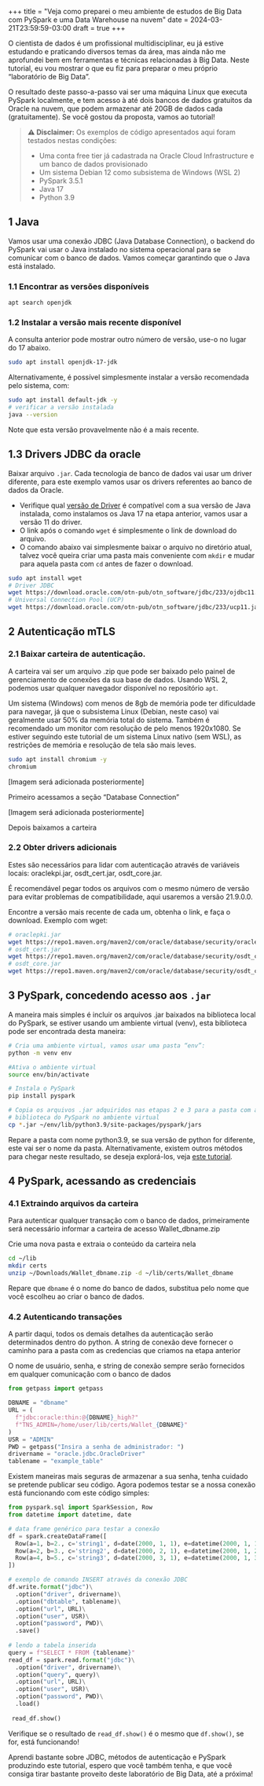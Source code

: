 +++
title = "Veja como preparei o meu ambiente de estudos de Big Data com PySpark e uma Data Warehouse na nuvem"
date = 2024-03-21T23:59:59-03:00
draft = true
+++


O cientista de dados é um profissional multidisciplinar, eu já estive estudando e praticando diversos temas da área, mas ainda não me aprofundei bem em ferramentas e técnicas relacionadas à Big Data. Neste tutorial, eu vou mostrar o que eu fiz para preparar o meu próprio “laboratório de Big Data”.

O resultado deste passo-a-passo vai ser uma máquina Linux que executa PySpark localmente, e tem acesso à até dois bancos de dados gratuitos da Oracle na nuvem, que podem armazenar até 20GB de dados cada (gratuitamente). Se você gostou da proposta, vamos ao tutorial!

<blockquote class="callout-faliure">

  <b>⚠️ Disclaimer:</b>
  Os exemplos de código apresentados aqui foram testados nestas condições:

  <ul>
  <li>Uma conta free tier já cadastrada na Oracle Cloud Infrastructure e um banco de dados provisionado</li>
  <li>Um sistema Debian 12 como subsistema de Windows (WSL 2)</li>
  <li>PySpark 3.5.1</li>
  <li>Java 17</li>
  <li>Python 3.9</li>
  </ul>

</blockquote>

## 1 Java

Vamos usar uma conexão JDBC (Java Database Connection), o backend do PySpark vai usar o Java instalado no sistema operacional para se comunicar com o banco de dados. Vamos começar garantindo que o Java está instalado.

### 1.1 Encontrar as versões disponíveis

```
apt search openjdk
```

### 1.2 Instalar a versão mais recente disponível

A consulta anterior pode mostrar outro número de versão, use-o no lugar do 17 abaixo.

```bash
sudo apt install openjdk-17-jdk
```

Alternativamente, é possível simplesmente instalar a versão recomendada pelo sistema, com:

```bash
sudo apt install default-jdk -y
# verificar a versão instalada
java --version
```

Note que esta versão provavelmente não é a mais recente.

## 1.3 Drivers JDBC da oracle

Baixar arquivo `.jar`. Cada tecnologia de banco de dados vai usar um driver diferente, para este exemplo vamos usar os drivers referentes ao banco de dados da Oracle.

- Verifique qual [versão de Driver](https://www.oracle.com/database/technologies/appdev/jdbc-downloads.html) é compatível com a sua versão de Java instalada, como instalamos os Java 17 na etapa anterior, vamos usar a versão 11 do driver.
- O link após o comando `wget` é simplesmente o link de download do arquivo.
- O comando abaixo vai simplesmente baixar o arquivo no diretório atual, talvez você queira criar uma pasta mais conveniente com `mkdir` e mudar para aquela pasta com `cd` antes de fazer o download.

```bash
sudo apt install wget
# Driver JDBC
wget https://download.oracle.com/otn-pub/otn_software/jdbc/233/ojdbc11.jar
# Universal Connection Pool (UCP)
wget https://download.oracle.com/otn-pub/otn_software/jdbc/233/ucp11.jar
```

## 2 Autenticação mTLS

### 2.1 Baixar carteira de autenticação.

A carteira vai ser um arquivo .zip que pode ser baixado pelo painel de gerenciamento de conexões da sua base de dados. Usando WSL 2, podemos usar qualquer navegador disponível no repositório `apt`.

Um sistema (Windows) com menos de 8gb de memória pode ter dificuldade para navegar, já que o subsistema Linux (Debian, neste caso) vai geralmente usar 50% da memória total do sistema. Também é recomendado um monitor com resolução de pelo menos 1920x1080. Se estiver seguindo este tutorial de um sistema Linux nativo (sem WSL), as restrições de memória e resolução de tela são mais leves.

```bash
sudo apt install chromium -y
chromium
```

[Imagem será adicionada posteriormente]

Primeiro acessamos a seção “Database Connection”

[Imagem será adicionada posteriormente]

Depois baixamos a carteira

### 2.2 Obter drivers adicionais

Estes são necessários para lidar com autenticação através de variáveis locais: oraclekpi.jar, osdt_cert.jar, osdt_core.jar.

É recomendável pegar todos os arquivos com o mesmo número de versão para evitar problemas de compatibilidade, aqui usaremos a versão 21.9.0.0.

Encontre a versão mais recente de cada um, obtenha o link, e faça o download. Exemplo com wget:

```bash
# oraclepki.jar
wget https://repo1.maven.org/maven2/com/oracle/database/security/oraclepki/21.9.0.0/oraclepki-21.9.0.0.jar
# osdt_cert.jar
wget https://repo1.maven.org/maven2/com/oracle/database/security/osdt_cert/21.9.0.0/osdt_cert-21.9.0.0.jar
# osdt_core.jar
wget https://repo1.maven.org/maven2/com/oracle/database/security/osdt_core/21.9.0.0/osdt_core-21.9.0.0.jar
```

## 3 PySpark, concedendo acesso aos `.jar`

A maneira mais simples é incluir os arquivos .jar baixados na biblioteca local do PySpark, se estiver usando um ambiente virtual (venv), esta biblioteca pode ser encontrada desta maneira:

```bash
# Cria uma ambiente virtual, vamos usar uma pasta “env”:
python -m venv env

#Ativa o ambiente virtual
source env/bin/activate

# Instala o PySpark
pip install pyspark

# Copia os arquivos .jar adquiridos nas etapas 2 e 3 para a pasta com a
# biblioteca do PySpark no ambiente virtual
cp *.jar ~/env/lib/python3.9/site-packages/pyspark/jars
```

Repare a pasta com nome python3.9, se sua versão de python for diferente, este vai ser o nome da pasta. Alternativamente, existem outros métodos para chegar neste resultado, se deseja explorá-los, veja [este tutorial](https://sparkbyexamples.com/pyspark/how-to-add-multiple-jars-to-pyspark/).

## 4 PySpark, acessando as credenciais

### 4.1 Extraindo arquivos da carteira

Para autenticar qualquer transação com o banco de dados, primeiramente será necessário informar a carteira de acesso Wallet_dbname.zip

Crie uma nova pasta e extraia o conteúdo da carteira nela

```bash
cd ~/lib
mkdir certs
unzip ~/Downloads/Wallet_dbname.zip -d ~/lib/certs/Wallet_dbname
```

Repare que `dbname` é o nome do banco de dados, substitua pelo nome que você escolheu ao criar o banco de dados.

### 4.2 Autenticando transações

A partir daqui, todos os demais detalhes da autenticação serão determinados dentro do python. A string de conexão deve fornecer o caminho para a pasta com as credencias que criamos na etapa anterior

O nome de usuário, senha, e string de conexão sempre serão fornecidos em qualquer comunicação com o banco de dados

```python
from getpass import getpass

DBNAME = "dbname"
URL = (
  f"jdbc:oracle:thin:@{DBNAME}_high?"
  f"TNS_ADMIN=/home/user/lib/certs/Wallet_{DBNAME}"
)
USR = "ADMIN"
PWD = getpass("Insira a senha de administrador: ")
drivername = "oracle.jdbc.OracleDriver"
tablename = "example_table"
```

Existem maneiras mais seguras de armazenar a sua senha, tenha cuidado se pretende publicar seu código. Agora podemos testar se a nossa conexão está funcionando com este código simples:

```python
from pyspark.sql import SparkSession, Row
from datetime import datetime, date

# data frame genérico para testar a conexão
df = spark.createDataFrame([
  Row(a=1, b=2., c='string1', d=date(2000, 1, 1), e=datetime(2000, 1, 1, 12, 0)),
  Row(a=2, b=3., c='string2', d=date(2000, 2, 1), e=datetime(2000, 1, 2, 12, 0)),
  Row(a=4, b=5., c='string3', d=date(2000, 3, 1), e=datetime(2000, 1, 3, 12, 0))
])

# exemplo de comando INSERT através da conexão JDBC
df.write.format("jdbc")\
  .option("driver", drivername)\
  .option("dbtable", tablename)\
  .option("url", URL)\
  .option("user", USR)\
  .option("password", PWD)\
  .save()
 
# lendo a tabela inserida
query = f"SELECT * FROM {tablename}"
read_df = spark.read.format("jdbc")\
  .option("driver", drivername)\
  .option("query", query)\
  .option("url", URL)\
  .option("user", USR)\
  .option("password", PWD)\
  .load()
 
 read_df.show()
```

Verifique se o resultado de `read_df.show()` é o mesmo que `df.show()`, se for, está funcionando!

Aprendi bastante sobre JDBC, métodos de autenticação e PySpark produzindo este tutorial, espero que você também tenha, e que você consiga tirar bastante proveito deste laboratório de Big Data, até a próxima!


